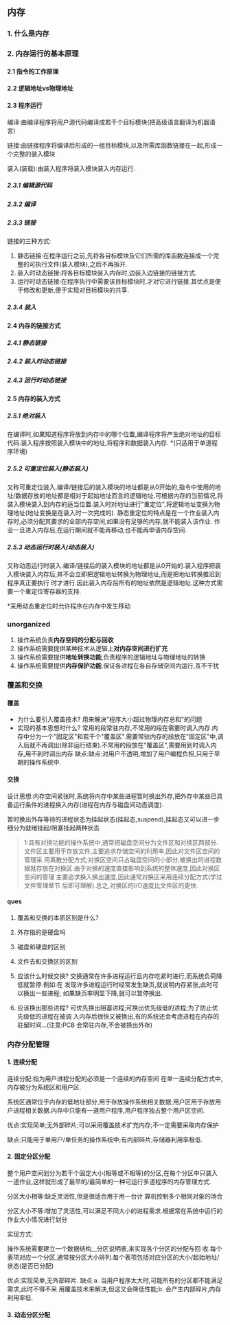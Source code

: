 ## 内存
### 1. 什么是内存

### 2. 内存运行的基本原理

#### 2.1 指令的工作原理
#### 2.2 逻辑地址vs物理地址
#### 2.3 程序运行
编译:由编译程序将用户源代码编译成若干个目标模块(把高级语言翻译为机器语言)

链接:由链接程序将编译后形成的一组目标模块,以及所需库函数链接在一起,形成一个完整的装入模块

装入(装载):由装入程序将装入模块装入内存运行.
##### 2.3.1 编辑源代码
##### 2.3.2 编译
##### 2.3.3 链接
链接的三种方式:
1. 静态链接:在程序运行之前,先将各目标模块及它们所需的库函数连接成一个完整的可执行文件(装入模块),之后不再拆开.
2. 装入时动态链接:将各目标模块装入内存时,边装入边链接的链接方式.
3. 运行时动态链接:在程序执行中需要该目标模块时,才对它进行链接.其优点是便于修改和更新,便于实现对目标模块的共享.
##### 2.3.4 装入

#### 2.4 内存的链接方式
##### 2.4.1 静态链接
##### 2.4.2 装入时动态链接
##### 2.4.3 运行时动态链接


#### 2.5 内存的装入方式
##### 2.5.1 绝对装入
在编译时,如果知道程序将放到内存中的哪个位置,编译程序将产生绝对地址的目标代码.装入程序按照装入模块中的地址,将程序和数据装入内存.
*(只适用于单道程序环境)

##### 2.5.2 可重定位装入(静态装入)
又称可重定位装入.编译/链接后的装入模块的地址都是从0开始的,指令中使用的地址/数据存放的地址都是相对于起始地址而言的逻辑地址.可根据内存的当前情况,将装入模块装入到内存的适当位置.装入时对地址进行"重定位",将逻辑地址变换为物理地址(地址变换是在装入时一次完成的). 静态重定位的特点是在一个作业装入内存时,必须分配其要求的全部内存空间,如果没有足够的内存,就不能装入该作业. 作业一旦进入内存后,在运行期间就不能再移动,也不能再申请内存空间.

##### 2.5.3 动态运行时装入(动态装入)
又称动态运行时装入.编译/链接后的装入模块的地址都是从0开始的.装入程序把装入模块装入内存后,并不会立即把逻辑地址转换为物理地址,而是把地址转换推迟到程序真正要执行 时才进行.因此装入内存后所有的地址依然是逻辑地址.这种方式需要一个重定位寄存器的支持.

*采用动态重定位时允许程序在内存中发生移动


### unorganized
1. 操作系统负责**内存空间的分配与回收**
2. 操作系统需要提供某种技术从逻辑上**对内存空间进行扩充**
3. 操作系统需要提供**地址转换功能**,负责程序的逻辑地址与物理地址的转换
4. 操作系统需要提供**内存保护功能**.保证各进程在各自存储空间内运行,互不干扰

### 覆盖和交换
#### 覆盖
* 为什么要引入覆盖技术?
用来解决"程序大小超过物理内存总和"的问题
* 实现的基本思想时什么?
常用的段常驻内存,不常用的段在需要时调入内存.内存中分为一个"固定区"和若干个"覆盖区".需要常驻内存的段放在"固定区"中,调入后就不再调出(除非运行结束).不常用的段放在"覆盖区",需要用到时调入内存,用不到时调出内存 缺点:缺点:对用户不透明,增加了用户编程负担,只用于早期的操作系统中.

#### 交换

设计思想:内存空间紧张时,系统将内存中某些进程暂时换出外存,把外存中某些已具备运行条件的进程换入内存(进程在内存与磁盘间动态调度).

暂时换出外存等待的进程状态为挂起状态(挂起态,suspend),挂起态又可以进一步细分为就绪挂起/阻塞挂起两种状态
>1:具有对换功能的操作系统中,通常把磁盘空间分为文件区和对换区两部分.文件区主要用于存放文件,主要追求存储空间的利用率,因此对文件区空间的管理采 用离散分配方式;对换区空间只占磁盘空间的小部分,被换出的进程数据就存放在对换区.由于对换的速度直接影响到系统的整体速度,因此对换区空间的管理 主要追求换入换出速度,因此通常对换区采用连续分配方式(学过文件管理章节 后即可理解).总之,对换区的I/O速度比文件区的更快.

#### ques
1. 覆盖和交换的本质区别是什么?
2. 外存指的是硬盘吗
3. 磁盘和硬盘的区别
4. 文件去和交换区的区别
5. 应该什么时候交换?
    交换通常在许多进程运行且内存吃紧时进行,而系统负荷降低就暂停.例如:在 发现许多进程运行时经常发生缺页,就说明内存紧张,此时可以换出一些进程; 如果缺页率明显下降,就可以暂停换出.

6. 应该换出那些进程?
    可优先换出阻塞进程;可换出优先级低的进程;为了防止优先级低的进程在被调 入内存后很快又被换出,有的系统还会考虑进程在内存的驻留时间...(注意:PCB 会常驻内存,不会被换出外存)

### 内存分配管理
#### 1. 连续分配
连续分配:指为用户进程分配的必须是一个连续的内存空间
在单一连续分配方式中,内存被分为系统区和用户区.

系统区通常位于内存的低地址部分,用于存放操作系统相关数据;用户区用于存放用户进程相关数据.内存中只能有一道用户程序,用户程序独占整个用户区空间.

优点:实现简单;无外部碎片;可以采用覆盖技术扩充内存;不一定需要采取内存保护

缺点:只能用于单用户/单任务的操作系统中;有内部碎片;存储器利用率极低.
#### 2. 固定分区分配
整个用户空间划分为若干个固定大小(相等或不相等)的分区,在每个分区中只装入一道作业,这样就形成了最早的/最简单的一种可运行多道程序的内存管理方式.

分区大小相等:缺乏灵活性,但是很适合用于用一台计 算机控制多个相同对象的场合

分区大小不等:增加了灵活性,可以满足不同大小的进程需求.根据常在系统中运行的作业大小情况进行划分

实现方式:

操作系统需要建立一个数据结构__分区说明表,来实现各个分区的分配与回 收.每个表项对应一个分区,通常按分区大小排列.每个表项包括对应分区的大小/起始地址/状态(是否已分配)

优点:实现简单,无外部碎片.
缺点:a. 当用户程序太大时,可能所有的分区都不能满足需求,此时不得不采 用覆盖技术来解决,但这又会降低性能;b. 会产生内部碎片,内存利用率低.

#### 3. 动态分区分配